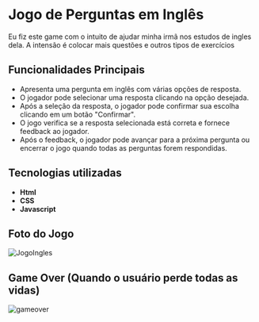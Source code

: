 # Jogo de Perguntas em Inglês

Eu fiz este game com o intuito de ajudar minha irmã nos estudos de ingles dela. A intensão é colocar mais questões e outros tipos de exercícios

## Funcionalidades Principais


- Apresenta uma pergunta em inglês com várias opções de resposta.
- O jogador pode selecionar uma resposta clicando na opção desejada.
- Após a seleção da resposta, o jogador pode confirmar sua escolha clicando em um botão "Confirmar".
- O jogo verifica se a resposta selecionada está correta e fornece feedback ao jogador.
- Após o feedback, o jogador pode avançar para a próxima pergunta ou encerrar o jogo quando todas as perguntas forem respondidas.


## Tecnologias utilizadas

- **Html**
- **CSS**
- **Javascript**

## Foto do Jogo  

![JogoIngles](https://github.com/Alexandrelimax/Jogo_de_ingles/assets/96657257/debb9a39-3156-406d-8e1d-3d345de043a8)

## Game Over (Quando o usuário perde todas as vidas)

![gameover](https://github.com/Alexandrelimax/Jogo_de_ingles/assets/96657257/82dfe007-619b-4d1a-b491-73665fb1ab14)
